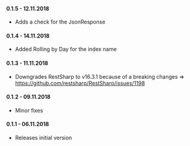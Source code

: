 #### 0.1.5 - 12.11.2018
* Adds a check for the JsonResponse

#### 0.1.4 - 14.11.2018
* Added Rolling by Day for the index name

#### 0.1.3 - 11.11.2018
* Downgrades RestSharp to v16.3.1 because of a breaking changes => https://github.com/restsharp/RestSharp/issues/1198

#### 0.1.2 - 09.11.2018
* Minor fixes

#### 0.1.1 - 06.11.2018
* Releases initial version
